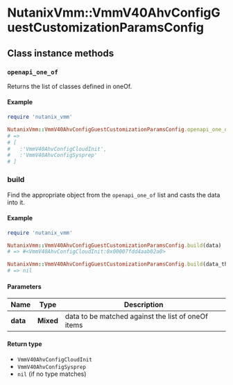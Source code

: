# NutanixVmm::VmmV40AhvConfigGuestCustomizationParamsConfig

## Class instance methods

### `openapi_one_of`

Returns the list of classes defined in oneOf.

#### Example

```ruby
require 'nutanix_vmm'

NutanixVmm::VmmV40AhvConfigGuestCustomizationParamsConfig.openapi_one_of
# =>
# [
#   :'VmmV40AhvConfigCloudInit',
#   :'VmmV40AhvConfigSysprep'
# ]
```

### build

Find the appropriate object from the `openapi_one_of` list and casts the data into it.

#### Example

```ruby
require 'nutanix_vmm'

NutanixVmm::VmmV40AhvConfigGuestCustomizationParamsConfig.build(data)
# => #<VmmV40AhvConfigCloudInit:0x00007fdd4aab02a0>

NutanixVmm::VmmV40AhvConfigGuestCustomizationParamsConfig.build(data_that_doesnt_match)
# => nil
```

#### Parameters

| Name | Type | Description |
| ---- | ---- | ----------- |
| **data** | **Mixed** | data to be matched against the list of oneOf items |

#### Return type

- `VmmV40AhvConfigCloudInit`
- `VmmV40AhvConfigSysprep`
- `nil` (if no type matches)

